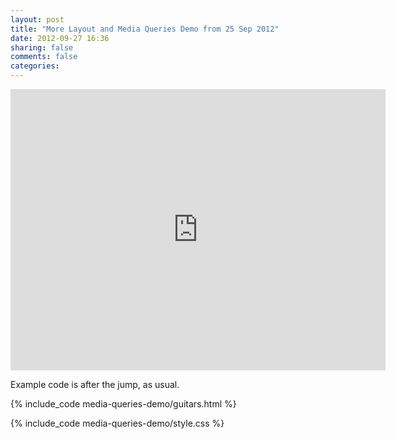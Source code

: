 ```yaml
---
layout: post
title: "More Layout and Media Queries Demo from 25 Sep 2012"
date: 2012-09-27 16:36
sharing: false
comments: false
categories: 
---
```


<iframe src="http://player.vimeo.com/video/50277867" width="600" height="450" frameborder="0" webkitAllowFullScreen mozallowfullscreen allowFullScreen></iframe>

Example code is after the jump, as usual.

<!-- more -->

{% include_code media-queries-demo/guitars.html %}

{% include_code media-queries-demo/style.css %}

